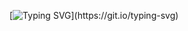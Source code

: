 [![Typing SVG](https://readme-typing-svg.herokuapp.com?size=24&duration=3000&color=3FF7D9A1&background=68FFE700&vCenter=true&width=600&lines=Welcome+to+Domnavich+Evgeniy+GitHub+repository!)](https://git.io/typing-svg)


